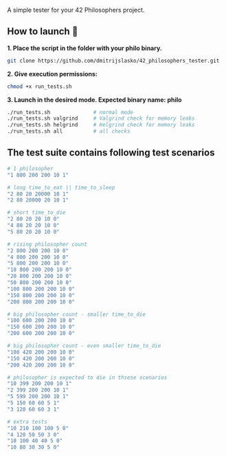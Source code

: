 A simple tester for your 42 Philosophers project.

## How to launch 🚀
**1. Place the script in the folder with your philo binary.**
```bash
git clone https://github.com/dmitrijslasko/42_philosophers_tester.git
```
**2. Give execution permissions:**
```bash
chmod +x run_tests.sh
```

**3. Launch in the desired mode. Expected binary name: philo**
```bash
./run_tests.sh 				# normal mode
./run_tests.sh valgrind		# Valgrind check for memory leaks
./run_tests.sh helgrind		# Helgrind check for memory leaks
./run_tests.sh all			# all checks
```

## The test suite contains following test scenarios
```bash
# 1 philosopher
"1 800 200 200 10 1"

# long time_to_eat || time_to_sleep
"2 80 20 20000 10 1"
"2 80 20000 20 10 1"

# short time_to_die
"2 80 20 20 10 0"
"4 80 20 20 10 0"
"5 80 20 20 10 0"

# rising philosopher count
"2 800 200 200 10 0"
"4 800 200 200 10 0"
"5 800 200 200 10 0"
"10 800 200 200 10 0"
"20 800 200 200 10 0"
"50 800 200 200 10 0"
"100 800 200 200 10 0"
"150 800 200 200 10 0"
"200 800 200 200 10 0"

# big philosopher count - smaller time_to_die 
"100 600 200 200 10 0"
"150 600 200 200 10 0"
"200 600 200 200 10 0"

# big philosopher count - even smaller time_to_die 
"100 420 200 200 10 0"
"150 420 200 200 10 0"
"200 420 200 200 10 0"

# philosopher is expected to die in thsese scenarios 
"10 399 200 200 10 1"
"2 399 200 200 10 1"
"5 599 200 200 10 1"
"5 150 60 60 5 1"
"3 120 60 60 3 1"

# extra tests
"10 210 100 100 5 0"
"4 120 50 50 3 0"
"10 100 40 40 5 0"
"10 80 30 30 5 0"
```